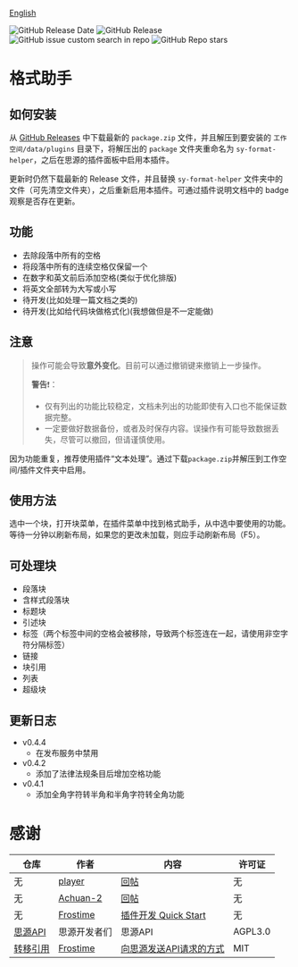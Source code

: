 [English](https://github.com/emptylight370/sy-format-helper/blob/main/README.md)

![GitHub Release Date](https://img.shields.io/github/release-date/emptylight370/sy-format-helper?display_date=published_at&link=https%3A%2F%2Fgithub.com%2Femptylight370%2Fsy-format-helper/releases/latest)
![GitHub Release](https://img.shields.io/github/v/release/emptylight370/sy-format-helper?link=https%3A%2F%2Fgithub.com%2Femptylight370%2Fsy-format-helper/releases/latest)
![GitHub issue custom search in repo](https://img.shields.io/github/issues-search/emptylight370/sy-format-helper?query=state%3Aopen%20label%3A%22help%20wanted%22&label=Issues%20need%20helps&labelColor=%23112E32)
![GitHub Repo stars](https://img.shields.io/github/stars/emptylight370/sy-format-helper?link=https%3A%2F%2Fgithub.com%2Femptylight370%2Fsy-format-helper)

# 格式助手

## 如何安装

从 [GitHub Releases](https://github.com/emptylight370/sy-format-helper/releases/latest) 中下载最新的 `package.zip` 文件，并且解压到要安装的 `工作空间/data/plugins` 目录下，将解压出的 `package` 文件夹重命名为 `sy-format-helper`，之后在思源的插件面板中启用本插件。

更新时仍然下载最新的 Release 文件，并且替换 `sy-format-helper` 文件夹中的文件（可先清空文件夹），之后重新启用本插件。可通过插件说明文档中的 badge 观察是否存在更新。

## 功能

- 去除段落中所有的空格
- 将段落中所有的连续空格仅保留一个
- 在数字和英文前后添加空格(类似于优化排版)
- 将英文全部转为大写或小写
- 待开发(比如处理一篇文档之类的)
- 待开发(比如给代码块做格式化)(我想做但是不一定能做)

## 注意

> 操作可能会导致**意外变化**。目前可以通过撤销键来撤销上一步操作。
>
> **警告**❗：
>
> - 仅有列出的功能比较稳定，文档未列出的功能即使有入口也不能保证数据完整。
> - 一定要做好数据备份，或者及时保存内容。误操作有可能导致数据丢失，尽管可以撤回，但请谨慎使用。

因为功能重复，推荐使用插件“文本处理”。通过下载`package.zip`并解压到工作空间/插件文件夹中启用。

## 使用方法

选中一个块，打开块菜单，在插件菜单中找到格式助手，从中选中要使用的功能。  
等待一分钟以刷新布局，如果您的更改未加载，则应手动刷新布局（F5）。

## 可处理块

- 段落块
- 含样式段落块
- 标题块
- 引述块
- 标签（两个标签中间的空格会被移除，导致两个标签连在一起，请使用非空字符分隔标签）
- 链接
- 块引用
- 列表
- 超级块

## 更新日志

- v0.4.4
  - 在发布服务中禁用
- v0.4.2
  - 添加了法律法规条目后增加空格功能
- v0.4.1
  - 添加全角字符转半角和半角字符转全角功能

# 感谢

| 仓库                                                                      | 作者                                          | 内容                                                                                         | 许可证  |
| ------------------------------------------------------------------------- | --------------------------------------------- | -------------------------------------------------------------------------------------------- | ------- |
| 无                                                                        | [player](https://ld246.com/member/player)     | [回帖](https://ld246.com/article/1734443320794/comment/1734444819260#comments)               | 无      |
| 无                                                                        | [Achuan-2](https://ld246.com/member/Achuan-2) | [回帖](https://ld246.com/article/1734443320794/comment/1734451724612?r=EmptyLight#comments)  | 无      |
| 无                                                                        | [Frostime](https://ld246.com/member/Frostime) | [插件开发 Quick Start](https://ld246.com/article/1723732790981)                              | 无      |
| [思源API](https://github.com/siyuan-note/siyuan/blob/master/API_zh_CN.md) | 思源开发者们                                  | 思源API                                                                                      | AGPL3.0 |
| [转移引用](https://github.com/frostime/sy-transfer-refs)                  | [Frostime](https://github.com/frostime)       | [向思源发送API请求的方式](https://github.com/frostime/sy-transfer-refs/blob/main/src/api.ts) | MIT     |
